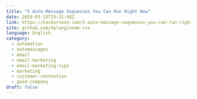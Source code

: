 ```yaml
---
title: "5 Auto-Message Sequences You Can Run Right Now"
date: 2020-03-15T15:31:48Z
link: https://hackernoon.com/5-auto-message-sequences-you-can-run-right-now-t6et3yxd?source=rss&utm_medium=RSS&utm_source=news.12bit.vn
site: github.com/dylang/node-rss
language: English
category:
  - automation
  - automessages
  - email
  - email-marketing
  - email-marketing-tips
  - marketing
  - customer-rentention
  - good-company
draft: false
---
```

